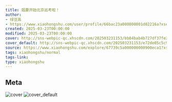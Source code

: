 ```yaml
---
title: 姐要开始北京巡考啦！
author:
- 绿豆高
- https://www.xiaohongshu.com/user/profile/66bac23a000000001d02216a?xsec_token=undefined
created: 2025-03-23T00:00:00
modified: 2025-03-23T00:00:00
cover: http://sns-webpic-qc.xhscdn.com/202503231153/bb04bab4b727df37fe236760a107a644/1040g2sg31c2j1pas102g5plqo8t7c8ba1p8i5i0!nc_n_webp_prv_1
cover_default: http://sns-webpic-qc.xhscdn.com/202503231153/e72de05c5c9fa64fb5f7e5aec0297654/1040g2sg31c2j1pas102g5plqo8t7c8ba1p8i5i0!nc_n_webp_mw_1
source: https://www.xiaohongshu.com/explore/67739c5a000000000900eca1?xsec_token=ABd1YHqcPy6iRGuARs4FgouBjQXVjh6TOtHqfus-15qNo=
tags: xiaohongshu/normal
tags-link:
type: xiaohongshu
---
```


## Meta

![cover](http://sns-webpic-qc.xhscdn.com/202503231153/bb04bab4b727df37fe236760a107a644/1040g2sg31c2j1pas102g5plqo8t7c8ba1p8i5i0!nc_n_webp_prv_1)
![cover_default](http://sns-webpic-qc.xhscdn.com/202503231153/e72de05c5c9fa64fb5f7e5aec0297654/1040g2sg31c2j1pas102g5plqo8t7c8ba1p8i5i0!nc_n_webp_mw_1)
